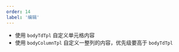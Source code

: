 ```yaml
---
order: 14
label: '编辑'
---
```


- 使用 `bodyTdTpl` 自定义单元格内容
- 使用 `bodyColumnTpl` 自定义一整列的内容，优先级要高于 `bodyTdTpl`

